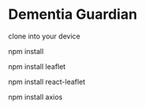 # Dementia Guardian
clone into your device

npm install 

npm install leaflet 

npm install react-leaflet 

npm install axios
